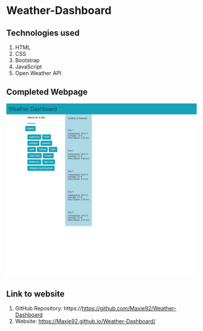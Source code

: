 # Weather-Dashboard

## Technologies used

1. HTML
2. CSS
3. Bootstrap
4. JavaScript
5. Open Weather API

## Completed Webpage

![alt text](./assets/images/Weather-Dash-Screenshot.png)

## Link to website

1. GitHub Repository: https://https://github.com/Maxie92/Weather-Dashboard
2. Website: https://Maxie92.github.io/Weather-Dashboard/